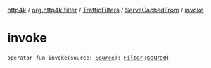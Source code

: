 [http4k](../../../index.md) / [org.http4k.filter](../../index.md) / [TrafficFilters](../index.md) / [ServeCachedFrom](index.md) / [invoke](./invoke.md)

# invoke

`operator fun invoke(source: `[`Source`](../../../org.http4k.traffic/-source/index.md)`): `[`Filter`](../../../org.http4k.core/-filter/index.md) [(source)](https://github.com/http4k/http4k/blob/master/http4k-core/src/main/kotlin/org/http4k/filter/TrafficFilters.kt#L17)